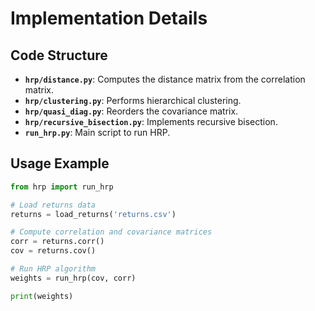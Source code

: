 # Implementation Details

## Code Structure

- **`hrp/distance.py`**: Computes the distance matrix from the correlation matrix.
- **`hrp/clustering.py`**: Performs hierarchical clustering.
- **`hrp/quasi_diag.py`**: Reorders the covariance matrix.
- **`hrp/recursive_bisection.py`**: Implements recursive bisection.
- **`run_hrp.py`**: Main script to run HRP.

## Usage Example

```python
from hrp import run_hrp

# Load returns data
returns = load_returns('returns.csv')

# Compute correlation and covariance matrices
corr = returns.corr()
cov = returns.cov()

# Run HRP algorithm
weights = run_hrp(cov, corr)

print(weights)
```
